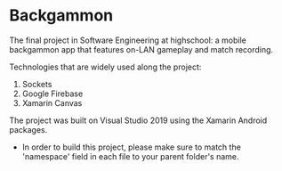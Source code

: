 # Backgammon
The final project in Software Engineering at highschool: a mobile backgammon app that features on-LAN gameplay and match recording.

Technologies that are widely used along the project:
1. Sockets
2. Google Firebase
3. Xamarin Canvas

The project was built on Visual Studio 2019 using the Xamarin Android packages.

* In order to build this project, please make sure to match the 'namespace' field in each file to your parent folder's name.
